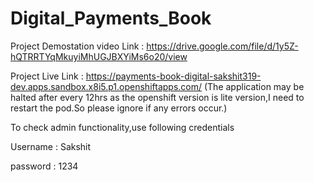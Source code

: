 # Digital_Payments_Book
Project Demostation video Link : https://drive.google.com/file/d/1y5Z-hQTRRTYqMkuyiMhUGJBXYiMs6o20/view

Project Live Link : https://payments-book-digital-sakshit319-dev.apps.sandbox.x8i5.p1.openshiftapps.com/
(The application may be halted after every 12hrs as the openshift version is lite version,I need to restart the pod.So please ignore if any errors occur.)

To check admin functionality,use following credentials

Username : Sakshit

password : 1234

